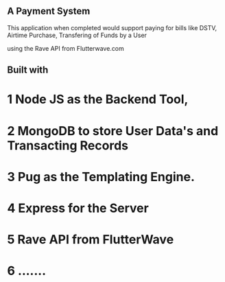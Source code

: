 ## A Payment System

This application when completed would support paying for bills like DSTV, Airtime Purchase, Transfering of Funds by a User

using the Rave API from Flutterwave.com

## Built with
# 1 Node JS as the Backend Tool,
# 2 MongoDB to store User Data's and Transacting Records
# 3 Pug as the Templating Engine.
# 4 Express for the Server
# 5 Rave API from FlutterWave
# 6 .......
